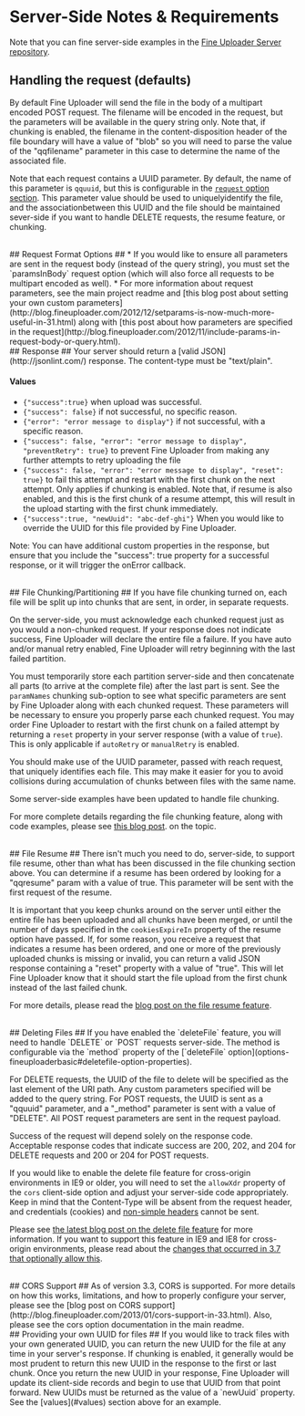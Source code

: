 # Server-Side Notes & Requirements #

Note that you can fine server-side examples in the [Fine Uploader Server repository](https://github.com/Widen/fine-uploader-server).

## Handling the request (defaults) ##
By default Fine Uploader will send the file in the body of a multipart encoded POST request.  The filename will be encoded in
the request, but the parameters will be available in the query string only.  Note that, if chunking is enabled, the filename in the
content-disposition header of the file boundary will have a value of "blob" so you will need to parse the value of the "qqfilename"
parameter in this case to determine the name of the associated file.

Note that each request contains a UUID parameter.  By default, the name of this parameter is `qquuid`, but this is configurable
in the [`request` option section](options-fineuploaderbasic.md#request-option-properties).  This parameter value
should be used to uniquelyidentify the file, and the associationbetween this UUID and the file should be maintained
sever-side if you want to handle DELETE requests, the resume feature, or chunking.

<br/>
## Request Format Options ##
* If you would like to ensure all parameters are sent in the request body (instead of the query string), you
must set the `paramsInBody` request option (which will also force all requests to be multipart encoded as well).
* For more information about request parameters, see the main project readme and [this blog post about setting your own custom parameters](http://blog.fineuploader.com/2012/12/setparams-is-now-much-more-useful-in-31.html)
along with [this post about how parameters are specified in the request](http://blog.fineuploader.com/2012/11/include-params-in-request-body-or-query.html).

<br/>
## Response ##
Your server should return a [valid JSON](http://jsonlint.com/) response.  The content-type must be "text/plain".

#### Values ####
* `{"success":true}` when upload was successful.
* `{"success": false}` if not successful, no specific reason.
* `{"error": "error message to display"}` if not successful, with a specific reason.
* `{"success": false, "error": "error message to display", "preventRetry": true}` to prevent Fine Uploader from making
any further attempts to retry uploading the file
* `{"success": false, "error": "error message to display", "reset": true}` to fail this attempt and restart with the first chunk on the next attempt.  Only applies if chunking is enabled.
Note that, if resume is also enabled, and this is the first chunk of a resume attempt, this will result in the upload starting with the first chunk immediately.
* `{"success":true, "newUuid": "abc-def-ghi"}` When you would like to override the UUID for this file provided by Fine Uploader.

Note: You can have additional custom properties in the response, but ensure that you include the "success": true property for a successful response, or it will trigger the onError callback.

<br/>
## File Chunking/Partitioning ##
If you have file chunking turned on, each file will be split up into chunks that are sent, in order, in separate requests.

On the server-side, you must acknowledge each chunked request just as you would a non-chunked request.  If your response does
not indicate success, Fine Uploader will declare the entire file a failure.  If you have auto and/or manual retry enabled,
Fine Uploader will retry beginning with the last failed partition.

You must temporarily store each partition server-side and then concatenate all parts (to arrive at the complete file) after
the last part is sent.  See the `paramNames` chunking sub-option to see what specific parameters are sent by Fine Uploader
along with each chunked request.  These parameters will be necessary to ensure you properly parse each chunked request.  You may
order Fine Uploader to restart with the first chunk on a failed attempt by returning a `reset` property in your server response
(with a value of `true`).  This is only applicable if `autoRetry` or `manualRetry` is enabled.

You should make use of the UUID parameter, passed with reach request, that uniquely identifies each file.  This may make it easier for you
to avoid collisions during accumulation of chunks between files with the same name.

Some server-side examples have been updated to handle file chunking.

For more complete details regarding the file chunking feature, along with code examples, please see [this blog post](http://blog.fineuploader.com/2012/12/file-chunkingpartitioning-is-now.html).
on the topic.

<br/>
## File Resume ##
There isn't much you need to do, server-side, to support file resume, other than what has been discussed in the file chunking
section above.  You can determine if a resume has been ordered by looking for a "qqresume" param with a value of true.  This
parameter will be sent with the first request of the resume.

It is important that you keep chunks around on the server until either the entire file has been uploaded
and all chunks have been merged, or until the number of days specified in the `cookiesExpireIn` property of the resume option have
passed.  If, for some reason, you receive a request that indicates a resume has been ordered, and one or more of the previously uploaded
chunks is missing or invalid, you can return a valid JSON response containing a "reset" property with a value of "true".  This will
let Fine Uploader know that it should start the file upload from the first chunk instead of the last failed chunk.

For more details, please read the [blog post on the file resume feature](http://blog.fineuploader.com/2013/01/resume-failed-uploads-from-previous.html).

<br/>
## Deleting Files ##
If you have enabled the `deleteFile` feature, you will need to handle `DELETE` or `POST` requests server-side.  The method
is configurable via the `method` property of the [`deleteFile` option](options-fineuploaderbasic#deletefile-option-properties).

For DELETE  requests, the UUID of the file to delete will be specified as the last element of the URI path.  Any custom parameters
specified will be added to the query string.  For POST requests, the UUID is sent as a "qquuid" parameter, and a "_method"
parameter is sent with a value of "DELETE".  All POST request parameters are sent in the request payload.

Success of the request will depend solely on the response code.  Acceptable response codes that indicate success are 200,
202, and 204 for DELETE requests and 200 or 204 for POST requests.

If you would like to enable the delete file feature for cross-origin environments in IE9 or older, you will need to set
the `allowXdr` property of the `cors` client-side option and adjust your server-side code appropriately.  Keep in mind
that the Content-Type will be absent from the request header, and credentials (cookies) and [non-simple headers](http://www.w3.org/TR/cors/#simple-header)
cannot be sent.

Please see [the latest blog post on the delete file feature](http://blog.fineuploader.com/2013/06/delete-files-via-post-and-delete.html)
for more information.  If you want to support this feature in IE9 and IE8 for cross-origin environments, please
read about the [changes that occurred in 3.7 that optionally allow this](http://blog.fineuploader.com/2013/06/37-cross-origin-delete-file-support-for.html).

<br/>
## CORS Support ##
As of version 3.3, CORS is supported.  For more details on how this works, limitations, and how to properly configure your server,
please see the [blog post on CORS support](http://blog.fineuploader.com/2013/01/cors-support-in-33.html).  Also, please see the
cors option documentation in the main readme.

<br/>
## Providing your own UUID for files ##
If you would like to track files with your own generated UUID, you can return the new UUID for the file at any time in
your server's response.  If chunking is enabled, it generally would be most prudent to return this new UUID in the response
to the first or last chunk.  Once you return the new UUID in your response, Fine Uploader will update its client-side
records and begin to use that UUID from that point forward.  New UUIDs must be returned as the value of a `newUuid` property.
See the [values](#values) section above for an example.